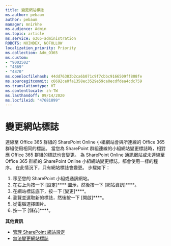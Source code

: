 ```yaml
---
title: 變更網站標誌
ms.author: pebaum
author: pebaum
manager: mnirkhe
ms.audience: Admin
ms.topic: article
ms.service: o365-administration
ROBOTS: NOINDEX, NOFOLLOW
localization_priority: Priority
ms.collection: Adm_O365
ms.custom:
- "9002502"
- "4869"
- "4870"
ms.openlocfilehash: 44dd76383b2ca6b071c9f7cbbc9166509ff808fe
ms.sourcegitcommit: c6692ce0fa1358ec3529e59ca0ecdfdea4cdc759
ms.translationtype: HT
ms.contentlocale: zh-TW
ms.lasthandoff: 09/14/2020
ms.locfileid: "47681899"
---
```

# <a name="change-site-logo"></a>變更網站標誌

連線至 Office 365 群組的 SharePoint Online 小組網站會與所連線的 Office 365 群組使用相同的標誌。 當您為 SharePoint 群組連線的小組網站變更標誌時，相對應 Office 365 群組的標誌也會變更。 為 SharePoint Online 通訊網站或未連線至 Office 365 群組的 SharePoint Online 小組網站變更標誌，都會使用一樣的程序。 在此情況下，只有網站標誌會變更。 步驟如下：

1. 移至您的 SharePoint 小組或通訊網站。
2. 在右上角按一下 [設定]**** 圖示，然後按一下 [網站資訊]****。
3. 在網站標誌底下，按一下 [變更]****。
4. 瀏覽並選取新的標誌，然後按一下 [開啟]****。
5. 從電腦選擇圖片。
6. 按一下 [儲存]****。

**其他資訊**

- [管理 SharePoint 網站設定](https://support.office.com/article/manage-your-sharepoint-site-settings-8376034d-d0c7-446e-9178-6ab51c58df42)
- [無法變更網站標誌](https://docs.microsoft.com/sharepoint/troubleshoot/sites/error-when-changing-o365-site-logo)
